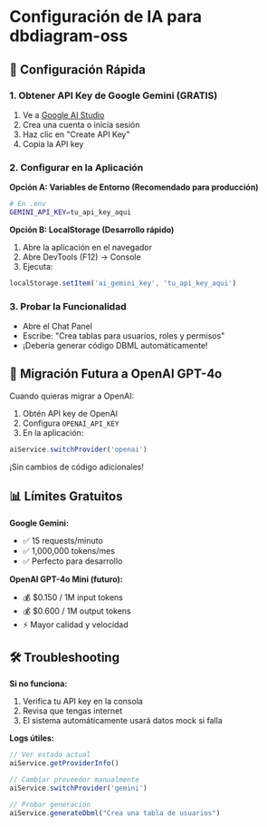 # Configuración de IA para dbdiagram-oss

## 🚀 Configuración Rápida

### 1. Obtener API Key de Google Gemini (GRATIS)

1. Ve a [Google AI Studio](https://aistudio.google.com/app/apikey)
2. Crea una cuenta o inicia sesión
3. Haz clic en "Create API Key"
4. Copia la API key

### 2. Configurar en la Aplicación

**Opción A: Variables de Entorno (Recomendado para producción)**
```bash
# En .env
GEMINI_API_KEY=tu_api_key_aqui
```

**Opción B: LocalStorage (Desarrollo rápido)**
1. Abre la aplicación en el navegador
2. Abre DevTools (F12) → Console
3. Ejecuta:
```javascript
localStorage.setItem('ai_gemini_key', 'tu_api_key_aqui')
```

### 3. Probar la Funcionalidad
- Abre el Chat Panel
- Escribe: "Crea tablas para usuarios, roles y permisos"
- ¡Debería generar código DBML automáticamente!

## 🔄 Migración Futura a OpenAI GPT-4o

Cuando quieras migrar a OpenAI:

1. Obtén API key de OpenAI
2. Configura `OPENAI_API_KEY`
3. En la aplicación:
```javascript
aiService.switchProvider('openai')
```

¡Sin cambios de código adicionales!

## 📊 Límites Gratuitos

**Google Gemini:**
- ✅ 15 requests/minuto
- ✅ 1,000,000 tokens/mes
- ✅ Perfecto para desarrollo

**OpenAI GPT-4o Mini (futuro):**
- 💰 $0.150 / 1M input tokens
- 💰 $0.600 / 1M output tokens
- ⚡ Mayor calidad y velocidad

## 🛠️ Troubleshooting

**Si no funciona:**
1. Verifica tu API key en la consola
2. Revisa que tengas internet
3. El sistema automáticamente usará datos mock si falla

**Logs útiles:**
```javascript
// Ver estado actual
aiService.getProviderInfo()

// Cambiar proveedor manualmente
aiService.switchProvider('gemini')

// Probar generación
aiService.generateDbml("Crea una tabla de usuarios")
```
